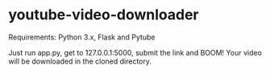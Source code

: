  
# youtube-video-downloader

Requirements:
Python 3.x, Flask and Pytube 

Just run app.py, get to 127.0.0.1:5000, submit the link and BOOM! Your video will be downloaded in the cloned directory.
